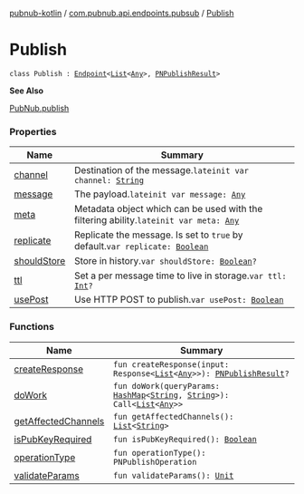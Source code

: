 [pubnub-kotlin](../../index.md) / [com.pubnub.api.endpoints.pubsub](../index.md) / [Publish](./index.md)

# Publish

`class Publish : `[`Endpoint`](../../com.pubnub.api/-endpoint/index.md)`<`[`List`](https://kotlinlang.org/api/latest/jvm/stdlib/kotlin.collections/-list/index.html)`<`[`Any`](https://kotlinlang.org/api/latest/jvm/stdlib/kotlin/-any/index.html)`>, `[`PNPublishResult`](../../com.pubnub.api.models.consumer/-p-n-publish-result/index.md)`>`

**See Also**

[PubNub.publish](../../com.pubnub.api/-pub-nub/publish.md)

### Properties

| Name | Summary |
|---|---|
| [channel](channel.md) | Destination of the message.`lateinit var channel: `[`String`](https://kotlinlang.org/api/latest/jvm/stdlib/kotlin/-string/index.html) |
| [message](message.md) | The payload.`lateinit var message: `[`Any`](https://kotlinlang.org/api/latest/jvm/stdlib/kotlin/-any/index.html) |
| [meta](meta.md) | Metadata object which can be used with the filtering ability.`lateinit var meta: `[`Any`](https://kotlinlang.org/api/latest/jvm/stdlib/kotlin/-any/index.html) |
| [replicate](replicate.md) | Replicate the message. Is set to `true` by default.`var replicate: `[`Boolean`](https://kotlinlang.org/api/latest/jvm/stdlib/kotlin/-boolean/index.html) |
| [shouldStore](should-store.md) | Store in history.`var shouldStore: `[`Boolean`](https://kotlinlang.org/api/latest/jvm/stdlib/kotlin/-boolean/index.html)`?` |
| [ttl](ttl.md) | Set a per message time to live in storage.`var ttl: `[`Int`](https://kotlinlang.org/api/latest/jvm/stdlib/kotlin/-int/index.html)`?` |
| [usePost](use-post.md) | Use HTTP POST to publish.`var usePost: `[`Boolean`](https://kotlinlang.org/api/latest/jvm/stdlib/kotlin/-boolean/index.html) |

### Functions

| Name | Summary |
|---|---|
| [createResponse](create-response.md) | `fun createResponse(input: Response<`[`List`](https://kotlinlang.org/api/latest/jvm/stdlib/kotlin.collections/-list/index.html)`<`[`Any`](https://kotlinlang.org/api/latest/jvm/stdlib/kotlin/-any/index.html)`>>): `[`PNPublishResult`](../../com.pubnub.api.models.consumer/-p-n-publish-result/index.md)`?` |
| [doWork](do-work.md) | `fun doWork(queryParams: `[`HashMap`](https://kotlinlang.org/api/latest/jvm/stdlib/kotlin.collections/-hash-map/index.html)`<`[`String`](https://kotlinlang.org/api/latest/jvm/stdlib/kotlin/-string/index.html)`, `[`String`](https://kotlinlang.org/api/latest/jvm/stdlib/kotlin/-string/index.html)`>): Call<`[`List`](https://kotlinlang.org/api/latest/jvm/stdlib/kotlin.collections/-list/index.html)`<`[`Any`](https://kotlinlang.org/api/latest/jvm/stdlib/kotlin/-any/index.html)`>>` |
| [getAffectedChannels](get-affected-channels.md) | `fun getAffectedChannels(): `[`List`](https://kotlinlang.org/api/latest/jvm/stdlib/kotlin.collections/-list/index.html)`<`[`String`](https://kotlinlang.org/api/latest/jvm/stdlib/kotlin/-string/index.html)`>` |
| [isPubKeyRequired](is-pub-key-required.md) | `fun isPubKeyRequired(): `[`Boolean`](https://kotlinlang.org/api/latest/jvm/stdlib/kotlin/-boolean/index.html) |
| [operationType](operation-type.md) | `fun operationType(): PNPublishOperation` |
| [validateParams](validate-params.md) | `fun validateParams(): `[`Unit`](https://kotlinlang.org/api/latest/jvm/stdlib/kotlin/-unit/index.html) |

